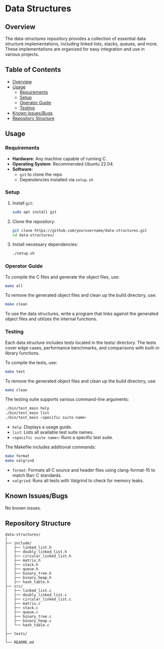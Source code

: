 # Data Structures

## Overview

The data-structures repository provides a collection of essential data structure implementations, including linked lists, stacks, queues, and more. These implementations are organized for easy integration and use in various projects.

## Table of Contents

- [Overview](#overview)
- [Usage](#usage)
  - [Requirements](#requirements)
  - [Setup](#setup)
  - [Operator Guide](#operator-guide)
  - [Testing](#testing)
- [Known Issues/Bugs](#known-issuesbugs)
- [Repository Structure](#repository-structure)

## Usage

### Requirements

- **Hardware**: Any machine capable of running C.
- **Operating System**: Recommended Ubuntu 22.04.
- **Software**: 
  - `git` to clone the repo
  - Dependencies installed via `setup.sh`

### Setup

1. Install `git`:

   ```sh
   sudo apt install git
   ```
1. Clone the repository:

   ```sh
   git clone https://github.com/yourusername/data-structures.git
   cd data-structures/
   ```
1. Install necessary dependencies:

   ```sh
   ./setup.sh
   ```

### Operator Guide

To compile the C files and generate the object files, use:

```sh
make all
```

To remove the generated object files and clean up the build directory, use:

```sh
make clean
```

To use the data structures, write a program that links against the generated object files and utilizes the internal functions.

### Testing

Each data structure includes tests located in the tests/ directory. The tests cover edge cases, performance benchmarks, and comparisons with built-in library functions.

To compile the tests, use:

```sh
make test
```

To remove the generated object files and clean up the build directory, use:

```sh
make clean
```

The testing suite supports various command-line arguments:

```sh
./bin/test_main help
./bin/test_main list
./bin/test_main <specific suite name>
```

- `help`: Displays a usage guide.
- `list`: Lists all available test suite names.
- `<specific suite name>`: Runs a specific test suite.

The Makefile includes additional commands:

```sh
make format
make valgrind
```

- `format`: Formats all C source and header files using clang-format-15 to match Barr C standards.
- `valgrind`: Runs all tests with Valgrind to check for memory leaks.

## Known Issues/Bugs

No known issues.

## Repository Structure

```
data-structures/
│
├── include/
│   ├── linked_list.h
│   ├── doubly_linked_list.h
│   ├── circular_linked_list.h
│   ├── matrix.h
│   ├── stack.h
│   ├── queue.h
│   ├── binary_tree.h
│   ├── binary_heap.h
│   ├── hash_table.h
├── src/
│   ├── linked_list.c
│   ├── doubly_linked_list.c
│   ├── circular_linked_list.c
│   ├── matrix.c
│   ├── stack.c
│   ├── queue.c
│   ├── binary_tree.c
│   ├── binary_heap.c
│   └── hash_table.c
│
├── tests/
│
└── README.md
```
